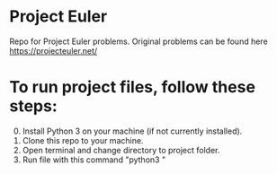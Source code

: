 # Project Euler
Repo for Project Euler problems. Original problems can be found here https://projecteuler.net/


# To run project files, follow these steps:

0. Install Python 3 on your machine (if not currently installed). 
1. Clone this repo to your machine. 
2. Open terminal and change directory to project folder. 
3. Run file with this command "python3 <file name>" 

